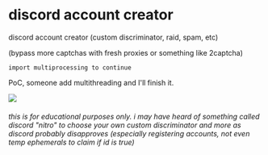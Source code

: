# discord account creator
discord account creator (custom discriminator, raid, spam, etc)

(bypass more captchas with fresh proxies or something like 2captcha)

`import multiprocessing to continue`

PoC, someone add multithreading and I'll finish it.

![](https://i.imgur.com/OpCyQnA.png)
###### this is for educational purposes only. i may have heard of something called discord "nitro" to choose your own custom discriminator and more as discord probably disapproves (especially registering accounts, not even temp ephemerals to claim if id is true)
